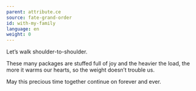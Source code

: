```yaml
---
parent: attribute.ce
source: fate-grand-order
id: with-my-family
language: en
weight: 0
---
```


Let’s walk shoulder-to-shoulder.

These many packages are stuffed full of joy and the heavier the load, the more it warms our hearts, so the weight doesn’t trouble us.

May this precious time together continue on forever and ever.
